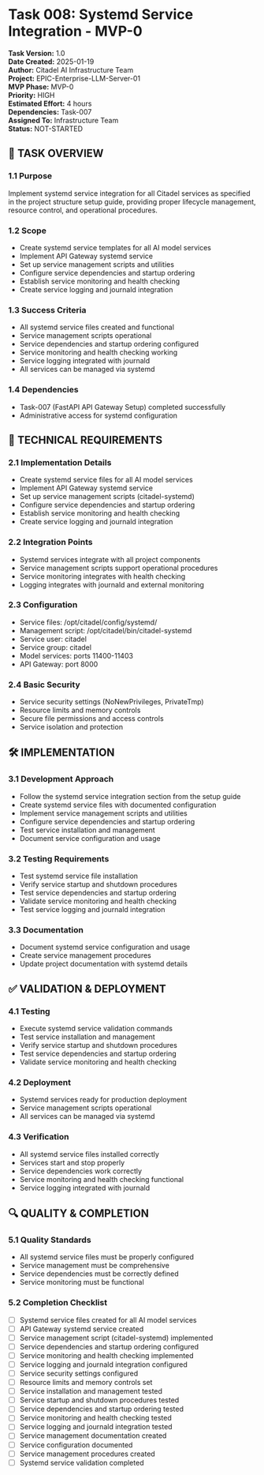 # Task 008: Systemd Service Integration - MVP-0

**Task Version:** 1.0  
**Date Created:** 2025-01-19  
**Author:** Citadel AI Infrastructure Team  
**Project:** EPIC-Enterprise-LLM-Server-01  
**MVP Phase:** MVP-0  
**Priority:** HIGH  
**Estimated Effort:** 4 hours  
**Dependencies:** Task-007  
**Assigned To:** Infrastructure Team  
**Status:** NOT-STARTED  

## 📝 **TASK OVERVIEW**

### **1.1 Purpose**
Implement systemd service integration for all Citadel services as specified in the project structure setup guide, providing proper lifecycle management, resource control, and operational procedures.

### **1.2 Scope**
- Create systemd service templates for all AI model services
- Implement API Gateway systemd service
- Set up service management scripts and utilities
- Configure service dependencies and startup ordering
- Establish service monitoring and health checking
- Create service logging and journald integration

### **1.3 Success Criteria**
- All systemd service files created and functional
- Service management scripts operational
- Service dependencies and startup ordering configured
- Service monitoring and health checking working
- Service logging integrated with journald
- All services can be managed via systemd

### **1.4 Dependencies**
- Task-007 (FastAPI API Gateway Setup) completed successfully
- Administrative access for systemd configuration

## 🔧 **TECHNICAL REQUIREMENTS**

### **2.1 Implementation Details**
- Create systemd service files for all AI model services
- Implement API Gateway systemd service
- Set up service management scripts (citadel-systemd)
- Configure service dependencies and startup ordering
- Establish service monitoring and health checking
- Create service logging and journald integration

### **2.2 Integration Points**
- Systemd services integrate with all project components
- Service management scripts support operational procedures
- Service monitoring integrates with health checking
- Logging integrates with journald and external monitoring

### **2.3 Configuration**
- Service files: /opt/citadel/config/systemd/
- Management script: /opt/citadel/bin/citadel-systemd
- Service user: citadel
- Service group: citadel
- Model services: ports 11400-11403
- API Gateway: port 8000

### **2.4 Basic Security**
- Service security settings (NoNewPrivileges, PrivateTmp)
- Resource limits and memory controls
- Secure file permissions and access controls
- Service isolation and protection

## 🛠️ **IMPLEMENTATION**

### **3.1 Development Approach**
- Follow the systemd service integration section from the setup guide
- Create systemd service files with documented configuration
- Implement service management scripts and utilities
- Configure service dependencies and startup ordering
- Test service installation and management
- Document service configuration and usage

### **3.2 Testing Requirements**
- Test systemd service file installation
- Verify service startup and shutdown procedures
- Test service dependencies and startup ordering
- Validate service monitoring and health checking
- Test service logging and journald integration

### **3.3 Documentation**
- Document systemd service configuration and usage
- Create service management procedures
- Update project documentation with systemd details

## ✅ **VALIDATION & DEPLOYMENT**

### **4.1 Testing**
- Execute systemd service validation commands
- Test service installation and management
- Verify service startup and shutdown procedures
- Test service dependencies and startup ordering
- Validate service monitoring and health checking

### **4.2 Deployment**
- Systemd services ready for production deployment
- Service management scripts operational
- All services can be managed via systemd

### **4.3 Verification**
- All systemd service files installed correctly
- Services start and stop properly
- Service dependencies work correctly
- Service monitoring and health checking functional
- Service logging integrated with journald

## 🔍 **QUALITY & COMPLETION**

### **5.1 Quality Standards**
- All systemd service files must be properly configured
- Service management must be comprehensive
- Service dependencies must be correctly defined
- Service monitoring must be functional

### **5.2 Completion Checklist**
- [ ] Systemd service files created for all AI model services
- [ ] API Gateway systemd service created
- [ ] Service management script (citadel-systemd) implemented
- [ ] Service dependencies and startup ordering configured
- [ ] Service monitoring and health checking implemented
- [ ] Service logging and journald integration configured
- [ ] Service security settings configured
- [ ] Resource limits and memory controls set
- [ ] Service installation and management tested
- [ ] Service startup and shutdown procedures tested
- [ ] Service dependencies and startup ordering tested
- [ ] Service monitoring and health checking tested
- [ ] Service logging and journald integration tested
- [ ] Service management documentation created
- [ ] Service configuration documented
- [ ] Service management procedures created
- [ ] Systemd service validation completed 